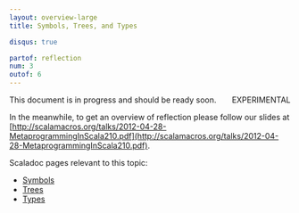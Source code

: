 ```yaml
---
layout: overview-large
title: Symbols, Trees, and Types

disqus: true

partof: reflection
num: 3
outof: 6
---
```


<span class="label warning" style="float: right;">EXPERIMENTAL</span>

This document is in progress and should be ready soon.

In the meanwhile, to get an overview of reflection please follow our slides at [http://scalamacros.org/talks/2012-04-28-MetaprogrammingInScala210.pdf](http://scalamacros.org/talks/2012-04-28-MetaprogrammingInScala210.pdf).

Scaladoc pages relevant to this topic:
* [Symbols](http://www.scala-lang.org/api/rc/index.html#scala.reflect.api.Symbols)
* [Trees](http://www.scala-lang.org/api/rc/index.html#scala.reflect.api.Trees)
* [Types](http://www.scala-lang.org/api/rc/index.html#scala.reflect.api.Types)